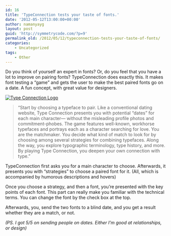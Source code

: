 ```yaml
---
id: 16
title: 'TypeConnection tests your taste of fonts.'
date: '2012-05-12T13:00:00+00:00'
author: namanyayg
layout: post
guid: 'http://symmetrycode.com/?p=9'
permalink_old: /2012/05/12/typeconnection-tests-your-taste-of-fonts/
categories:
    - Uncategorized
tags:
    - Other
---
```


Do you think of yourself an expert in fonts? Or, do you feel that you have a lot to improve on pairing fonts? TypeConnection does exactly this. It makes font testing a “game” and gets the user to make the best paired fonts go on a date. A fun concept, with great value for designers.

[![Type Connection Logo](http://i.symmetrycode.com/ASDLABS_Type_Connection_11.jpg "Type Connection Logo")](http://namanyayg.com/weblog/typeconnection-tests-taste-fonts/asdlabs_type_connection_11/)

> “Start by choosing a typeface to pair. Like a conventional dating website, Type Connection presents you with potential “dates” for each main character— without the misleading profile photos and commitment-phobes. The game features well-known, workhorse typefaces and portrays each as a character searching for love. You are the matchmaker. You decide what kind of match to look for by choosing among several strategies for combining typefaces. Along the way, you explore typographic terminology, type history, and more. By playing Type Connection, you deepen your own connection with type.”

TypeConnection first asks you for a main character to choose. Afterwards, it presents you with “strategies” to choose a paired font for it. (All, which is accompanied by humorous descriptions and hovers)

Once you choose a strategy, and then a font, you’re presented with the key points of each font. This part can really make you familiar with the technical terms. You can change the font by the check box at the top.

Afterwards, you, send the two fonts to a blind date, and you get a result whether they are a match, or not.

*(PS. I got 5/5 on sending people on dates. Either I’m good at relationships, or design)*